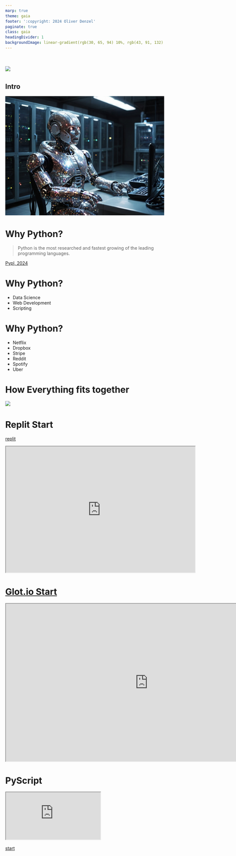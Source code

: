 ```yaml
---
marp: true
theme: gaia
footer: ':copyright: 2024 Oliver Denzel'
paginate: true
class: gaia
headingDivider: 1
backgroundImage: linear-gradient(rgb(30, 65, 94) 10%, rgb(43, 91, 132) 90%);
---
```

<!-- _paginate: skip -->
<!-- _class: gaia lead -->
# ![](https://www.python.org/static/img/python-logo@2x.png)
## Intro
![bg left:40%](../img/robot4.jpg)

# Why Python?
> Python is the most researched and fastest growing of the leading programming languages.

[Pypl, 2024](https://pypl.github.io/PYPL.html)

# Why Python?
* Data Science
* Web Development
* Scripting

# Why Python?
* Netflix
* Dropbox
* Stripe
* Reddit
* Spotify
* Uber

# How Everything fits together
[![](https://mermaid.ink/img/pako:eNpVjk0KwjAQha8SZm09QAQX6koUpAVX2YRm2gSbSRgni1J6dwMq6O57PzzeAn1yCBpGttmrS7szdAjkkFXT7NW55Fk-fJvFJ6p5i3kK8u_du-2xDv2asIGIHG1wdX4xpJQB8RjRgK7oLD8MGFprzxZJ3Uw9aOGCG-BURg96sNOzqpKdFTwFWz_GbwVdkMTX9_k-0RBGWF8-i0Sr?type=png)](https://mermaid-js.github.io/mermaid-live-editor//edit#pako:eNpVjk0KwjAQha8SZm09QAQX6koUpAVX2YRm2gSbSRgni1J6dwMq6O57PzzeAn1yCBpGttmrS7szdAjkkFXT7NW55Fk-fJvFJ6p5i3kK8u_du-2xDv2asIGIHG1wdX4xpJQB8RjRgK7oLD8MGFprzxZJ3Uw9aOGCG-BURg96sNOzqpKdFTwFWz_GbwVdkMTX9_k-0RBGWF8-i0Sr)

# Replit Start
[replit](https://replit.com/@OliverDenzelHFU/HelloWorld?v=1)
<iframe src="https://replit.com/@OliverDenzelHFU/HelloWorld?embed=true" width="600" height="400"></iframe>

# [Glot.io Start](https://glot.io/snippets/h0y5qqpwx7)

<iframe width="900" height="500" src="https://glot.io/snippets/h0y5qqpwx7"></iframe>

# PyScript

<iframe src="https://oliverdenzelhfu.pyscriptapps.com/helloworld/"></iframe>

[start](https://pyscript.com/@oliverdenzelhfu/helloworld/)